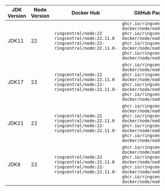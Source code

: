 | JDK Version | Node Version | Docker Hub | GitHub Package |
|-------------|--------------|------------|----------------|
| JDK11 | 22 | `ringcentral/node:22` `ringcentral/node:22.11.0` `ringcentral/node:22-` `ringcentral/node:22.11.0-`| `ghcr.io/ringcentral-docker/node/node:22` `ghcr.io/ringcentral-docker/node/node:22.11.0` `ghcr.io/ringcentral-docker/node/node:22-` `ghcr.io/ringcentral-docker/node/node:22.11.0-` |
| JDK17 | 22 | `ringcentral/node:22` `ringcentral/node:22.11.0` `ringcentral/node:22-` `ringcentral/node:22.11.0-`| `ghcr.io/ringcentral-docker/node/node:22` `ghcr.io/ringcentral-docker/node/node:22.11.0` `ghcr.io/ringcentral-docker/node/node:22-` `ghcr.io/ringcentral-docker/node/node:22.11.0-` |
| JDK21 | 22 | `ringcentral/node:22` `ringcentral/node:22.11.0` `ringcentral/node:22-` `ringcentral/node:22.11.0-`| `ghcr.io/ringcentral-docker/node/node:22` `ghcr.io/ringcentral-docker/node/node:22.11.0` `ghcr.io/ringcentral-docker/node/node:22-` `ghcr.io/ringcentral-docker/node/node:22.11.0-` |
| JDK8 | 22 | `ringcentral/node:22` `ringcentral/node:22.11.0` `ringcentral/node:22-` `ringcentral/node:22.11.0-`| `ghcr.io/ringcentral-docker/node/node:22` `ghcr.io/ringcentral-docker/node/node:22.11.0` `ghcr.io/ringcentral-docker/node/node:22-` `ghcr.io/ringcentral-docker/node/node:22.11.0-` |
